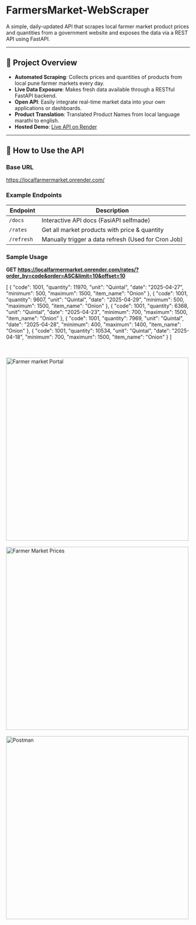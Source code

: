 # FarmersMarket-WebScraper

A simple, daily-updated API that scrapes local farmer market product prices and quantities from a government website and exposes the data via a REST API using FastAPI.

---

## 🌾 Project Overview

- **Automated Scraping**: Collects prices and quantities of products from local pune farmer markets every day.
- **Live Data Exposure**: Makes fresh data available through a RESTful FastAPI backend.
- **Open API**: Easily integrate real-time market data into your own applications or dashboards.
- **Product Translation**: Translated Product Names from local language marathi to english.
- **Hosted Demo**: [Live API on Render](https://localfarmermarket.onrender.com/)

---

## 🚀 How to Use the API

### Base URL
https://localfarmermarket.onrender.com/

### Example Endpoints

| Endpoint              | Description                                                      |
|-----------------------|------------------------------------------------------------------|
| `/docs`               | Interactive API docs (FasiAPI selfmade)                          |
| `/rates   `           | Get all market products with price & quantity                    |
| `/refresh`            | Manually trigger a data refresh (Used for Cron Job)              |

### Sample Usage

**GET https://localfarmermarket.onrender.com/rates/?order_by=code&order=ASC&limit=10&offset=10**

[
  {
    "code": 1001,
    "quantity": 11970,
    "unit": "Quintal",
    "date": "2025-04-27",
    "minimum": 500,
    "maximum": 1500,
    "item_name": "Onion"
  },
  {
    "code": 1001,
    "quantity": 9607,
    "unit": "Quintal",
    "date": "2025-04-29",
    "minimum": 500,
    "maximum": 1500,
    "item_name": "Onion"
  },
  {
    "code": 1001,
    "quantity": 6368,
    "unit": "Quintal",
    "date": "2025-04-23",
    "minimum": 700,
    "maximum": 1500,
    "item_name": "Onion"
  },
  {
    "code": 1001,
    "quantity": 7969,
    "unit": "Quintal",
    "date": "2025-04-28",
    "minimum": 400,
    "maximum": 1400,
    "item_name": "Onion"
  },
  {
    "code": 1001,
    "quantity": 10534,
    "unit": "Quintal",
    "date": "2025-04-18",
    "minimum": 700,
    "maximum": 1500,
    "item_name": "Onion"
  }
]

<br>
<br>
<img src="https://raw.githubusercontent.com/SohamJoshi25/FarmersMarket-WebScraper/refs/heads/main/public/image.png" alt="Farmer market Portal" width="500">
<br>
<br>
<img src="https://raw.githubusercontent.com/SohamJoshi25/FarmersMarket-WebScraper/refs/heads/main/public/market1.png" alt="Farmer Market Prices" width="500">
<br>
<br>
<img src="https://raw.githubusercontent.com/SohamJoshi25/FarmersMarket-WebScraper/refs/heads/main/public/market2.png" alt="Postman" width="500">
<br>
<br>
